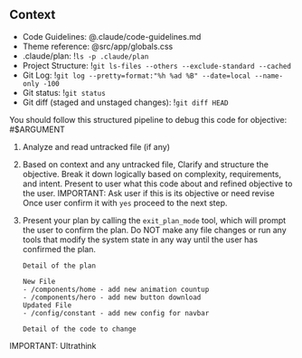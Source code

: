 ## Context

- Code Guidelines: @.claude/code-guidelines.md
- Theme reference: @src/app/globals.css
- .claude/plan: !`ls -p .claude/plan`
- Project Structure: !`git ls-files --others --exclude-standard --cached`
- Git Log: !`git log --pretty=format:"%h %ad %B" --date=local --name-only -100`
- Git status: !`git status`
- Git diff (staged and unstaged changes): !`git diff HEAD`

You should follow this structured pipeline to debug this code for objective:
#$ARGUMENT

1.  Analyze and read untracked file (if any)
2.  Based on context and any untracked file,
    Clarify and structure the objective. Break it down logically based on complexity, requirements, and intent.
    Present to user what this code about and refined objective to the user.
    IMPORTANT: Ask user if this is its objective or need revise
    Once user confirm it with `yes` proceed to the next step.
3.  Present your plan by calling the `exit_plan_mode` tool, which will prompt the user to confirm the plan. Do NOT make any file changes or run any tools that modify the system state in any way until the user has confirmed the plan.

    ```
    Detail of the plan

    New File
    - /components/home - add new animation countup
    - /components/hero - add new button download
    Updated File
    - /config/constant - add new config for navbar

    Detail of the code to change
    ```

IMPORTANT: Ultrathink
